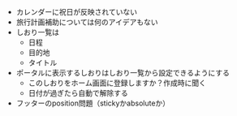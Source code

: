 - カレンダーに祝日が反映されていない
- 旅行計画補助については何のアイデアもない
- しおり一覧は
  - 日程
  - 目的地
  - タイトル
- ポータルに表示するしおりはしおり一覧から設定できるようにする
  - このしおりをホーム画面に登録しますか？作成時に聞く
  - 日付が過ぎたら自動で解除する
- フッターのposition問題（stickyかabsoluteか）